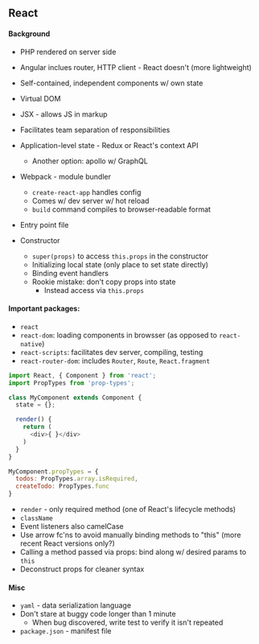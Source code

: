 ## React 

#### Background
- PHP rendered on server side 
- Angular inclues router, HTTP client - React doesn't (more lightweight)
- Self-contained, independent components w/ own state
- Virtual DOM 
- JSX - allows JS in markup 
- Facilitates team separation of responsibilities 

- Application-level state - Redux or React's context API 
  - Another option: apollo w/ GraphQL 
- Webpack - module bundler 
  - `create-react-app` handles config 
  - Comes w/ dev server w/ hot reload 
  - `build` command compiles to browser-readable format 
- Entry point file
- Constructor 
  - `super(props)` to access `this.props` in the constructor 
  - Initializing local state (only place to set state directly)
  - Binding event handlers 
  - Rookie mistake: don't copy props into state 
    - Instead access via `this.props`

#### Important packages: 
- `react`
- `react-dom`: loading components in browsser (as opposed to `react-native`)
- `react-scripts`: facilitates dev server, compiling, testing
- `react-router-dom`: includes `Router`, `Route`, `React.fragment`

```javascript
import React, { Component } from 'react';
import PropTypes from 'prop-types';

class MyComponent extends Component {
  state = {};

  render() {
    return (
      <div>{ }</div> 
    )
  }
}

MyComponent.propTypes = {
  todos: PropTypes.array.isRequired,
  createTodo: PropTypes.func
}
```

- `render` - only required method (one of React's lifecycle methods)
- `className`
- Event listeners also camelCase 
- Use arrow fc'ns to avoid manually binding methods to "this" (more recent React versions only?)
- Calling a method passed via props: bind along w/ desired params to `this` 
- Deconstruct props for cleaner syntax 

#### Misc 
- `yaml` - data serialization language
- Don't stare at buggy code longer than 1 minute 
  - When bug discovered, write test to verify it isn't repeated 
- `package.json` - manifest file 

